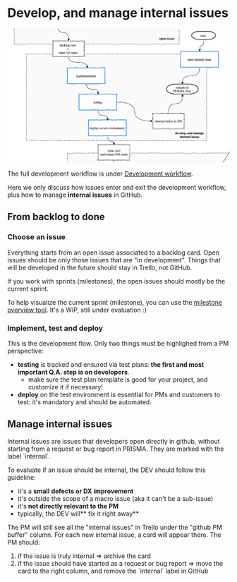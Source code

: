 # Develop, and manage internal issues

![](/assets/develop_and_manage_internal_issues.png)

The full development workflow is under [Development workflow](../workflow/README.md).

Here we only discuss how issues enter and exit the development workflow, plus how to manage **internal issues** in GitHub.

## From backlog to done

### Choose an issue

Everything starts from an open issue associated to a backlog card. Open issues should be only those issues that are "in development". Things that will be developed in the future should stay in Trello, not GitHub.

If you work with sprints \(milestones\), the open issues should mostly be the current sprint.

To help visualize the current sprint \(milestone\), you can use the [milestone overview tool](https://github.com/buildo/core/issues/201). It's a WIP, still under evaluation :\)

### Implement, test and deploy

This is the development flow. Only two things must be highlighed from a PM perspective:

* **testing** is tracked and ensured via test plans: **the first and most important Q.A. step is on developers**.
  * make sure the test plan template is good for your project, and customize it if necessary!
* **deploy** on the test environment is essential for PMs and customers to test: it's mandatory and should be automated.

## Manage internal issues

Internal issues are issues that developers open directly in github, without starting from a request or bug report in PRISMA. They are marked with the label \`internal\`.

To evaluate if an issue should be internal, the DEV should follow this guideline:

* it's a **small** **defects or DX improvement**
* it's outside the scope of a macro issue \(aka it can't be a sub-issue\)
* it's **not directly relevant to the PM**
* typically, the DEV will** fix it right away**

The PM will still see all the "internal issues" in Trello under the "github PM buffer" column. For each new internal issue, a card will appear there. The PM should:

1. if the issue is truly internal =&gt; archive the card
2. if the issue should have started as a request or bug report =&gt; move the card to the right column, and remove the \`internal\` label in GitHub



